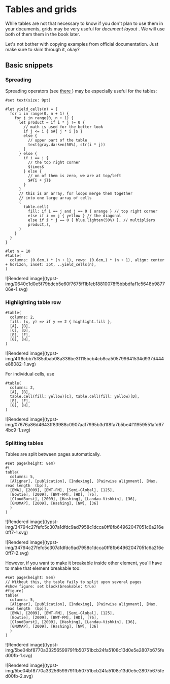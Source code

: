 #  Tables and grids

While tables are not that necessary to know if you don't plan to use them in
your documents, grids may be very useful for _document layout_ . We will use
both of them them in the book later.

Let's not bother with copying examples from official documentation. Just make
sure to skim through it, okay?

##  Basic snippets

###  Spreading

Spreading operators (see [ there ](../scripting/arguments.html) ) may be
especially useful for the tables:

    
    
    #set text(size: 9pt)
    
    #let yield_cells(n) = {
      for i in range(0, n + 1) {
        for j in range(0, n + 1) {
          let product = if i * j != 0 {
            // math is used for the better look 
            if j <= i { $#{ j * i }$ } 
            else {
              // upper part of the table
              text(gray.darken(50%), str(i * j))
            }
          } else {
            if i == j {
              // the top right corner 
              $times$
            } else {
              // on of them is zero, we are at top/left
              $#{i + j}$
            }
          }
          // this is an array, for loops merge them together
          // into one large array of cells
          (
            table.cell(
              fill: if i == j and j == 0 { orange } // top right corner
              else if i == j { yellow } // the diagonal
              else if i * j == 0 { blue.lighten(50%) }, // multipliers
              product,),
          )
        }
      }
    }
    
    #let n = 10
    #table(
      columns: (0.6cm,) * (n + 1), rows: (0.6cm,) * (n + 1), align: center + horizon, inset: 3pt, ..yield_cells(n),
    )

![Rendered image](typst-
img/0640c1d0e5f79bdcb5e60f7675ff1b1eb18810078f5bbbdfaf1c5648b987706e-1.svg)

###  Highlighting table row

    
    
    #table(
      columns: 2,
      fill: (x, y) => if y == 2 { highlight.fill },
      [A], [B],
      [C], [D],
      [E], [F],
      [G], [H],
    )

![Rendered image](typst-
img/4ff8cbb75f85dbab08a336be31115bcb4cb8ca505799641534d937d444e88082-1.svg)

For individual cells, use

    
    
    #table(
      columns: 2,
      [A], [B],
      table.cell(fill: yellow)[C], table.cell(fill: yellow)[D],
      [E], [F],
      [G], [H],
    )

![Rendered image](typst-
img/07676a86d4643ff83988c0907aa17995b3d1f8fa7b5be4f11959551afd674bc9-1.svg)

###  Splitting tables

Tables are split between pages automatically.

    
    
    #set page(height: 8em)
    #(
    table(
      columns: 5,
      [Aligner], [publication], [Indexing], [Pairwise alignment], [Max. read length  (bp)],
      [BWA], [2009], [BWT-FM], [Semi-Global], [125],
      [Bowtie], [2009], [BWT-FM], [HD], [76],
      [CloudBurst], [2009], [Hashing], [Landau-Vishkin], [36],
      [GNUMAP], [2009], [Hashing], [NW], [36]
      )
    )

![Rendered image](typst-
img/34794c27fefc5c307a1dfdc9ad7958c1dcca0ff8fb64962047051c6a216e0ff7-1.svg)

![Rendered image](typst-
img/34794c27fefc5c307a1dfdc9ad7958c1dcca0ff8fb64962047051c6a216e0ff7-2.svg)

However, if you want to make it breakable inside other element, you'll have to
make that element breakable too:

    
    
    #set page(height: 8em)
    // Without this, the table fails to split upon several pages
    #show figure: set block(breakable: true)
    #figure(
    table(
      columns: 5,
      [Aligner], [publication], [Indexing], [Pairwise alignment], [Max. read length  (bp)],
      [BWA], [2009], [BWT-FM], [Semi-Global], [125],
      [Bowtie], [2009], [BWT-FM], [HD], [76],
      [CloudBurst], [2009], [Hashing], [Landau-Vishkin], [36],
      [GNUMAP], [2009], [Hashing], [NW], [36]
      )
    )

![Rendered image](typst-
img/5be04bf8770a33256599791fb50751bcb24fa5108c13d0e5e2807b675fed00fb-1.svg)

![Rendered image](typst-
img/5be04bf8770a33256599791fb50751bcb24fa5108c13d0e5e2807b675fed00fb-2.svg)

